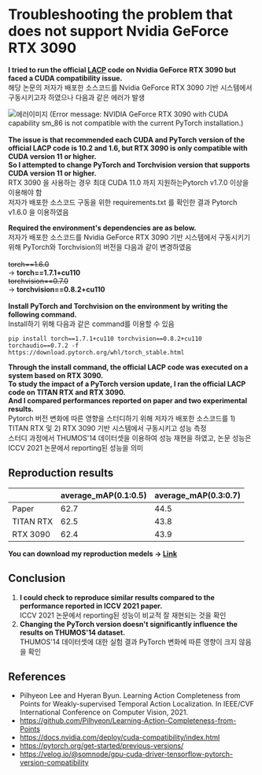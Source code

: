 

# Troubleshooting the problem that does not support Nvidia GeForce RTX 3090

**I tried to run the official [LACP](https://github.com/Pilhyeon/Learning-Action-Completeness-from-Points) code on Nvidia GeForce RTX 3090 but faced a CUDA compatibility issue.**<br>
해당 논문의 저자가 배포한 소스코드를 Nvidia GeForce RTX 3090 기반 시스템에서 구동시키고자 하였으나 다음과 같은 에러가 발생

![에러이미지](https://img1.daumcdn.net/thumb/R1280x0/?scode=mtistory2&fname=https%3A%2F%2Fblog.kakaocdn.net%2Fdn%2FbubhWo%2FbtrTltOPyFf%2FuDqUqarRJ1iCEotmOwlvOk%2Fimg.png)
(Error message: NVIDIA GeForce RTX 3090 with CUDA capability sm_86 is not compatible with the current PyTorch installation.)<br><br>
**The issue is that recommended each CUDA and PyTorch version of the official LACP code is 10.2 and 1.6, but RTX 3090 is only compatible with CUDA version 11 or higher.<br>
So I attempted to change PyTorch and Torchvision version that supports CUDA version 11 or higher.<br>**
RTX 3090 을 사용하는 경우 최대 CUDA 11.0 까지 지원하는Pytorch v1.7.0 이상을 이용해야 함<br>
저자가 배포한 소스코드 구동을 위한 requirements.txt 를 확인한 결과 Pytorch v1.6.0 을 이용하였음<br>

**Required the environment's dependencies are as below.<br>**
저자가 배포한 소스코드를 Nvidia GeForce RTX 3090 기반 시스템에서 구동시키기 위해 PyTorch와 Torchvision의 버전을 다음과 같이 변경하였음<br><br>
~~torch==1.6.0~~<br>
-> **torch==1.7.1+cu110**<br>
~~torchvision==0.7.0~~<br>
-> **torchvision==0.8.2+cu110**<br><br>
**Install PyTorch and Torchvision on the environment by writing the following command.<br>**
Install하기 위해 다음과 같은 command를 이용할 수 있음<br>
```
pip install torch==1.7.1+cu110 torchvision==0.8.2+cu110 torchaudio==0.7.2 -f https://download.pytorch.org/whl/torch_stable.html
```
**Through the install command, the official LACP code was executed on a system based on RTX 3090. <br>
To study the impact of a PyTorch version update, I ran the official LACP code on TITAN RTX and RTX 3090.<br>
And I compared performances reported on paper and two experimental results.<br>**
Pytorch 버전 변화에 따른 영향을 스터디하기 위해 저자가 배포한 소스코드를 1) TITAN RTX 및 2) RTX 3090 기반 시스템에서 구동시키고 성능 측정<br>
스터디 과정에서 THUMOS'14 데이터셋을 이용하여 성능 재현을 하였고, 논문 성능은 ICCV 2021 논문에서 reporting된 성능을 의미<br>

## Reproduction results
||average_mAP(0.1:0.5)|average_mAP(0.3:0.7)|
|----------------|----------------|----------------|
|Paper|62.7|44.5|
|TITAN RTX|62.5|43.8|
|RTX 3090|62.4|43.9|

**You can download my reproduction medels -> [Link](https://drive.google.com/drive/folders/1Y0BaRwbALN6-VlHfqfCoPdmeSeEOveIc?usp=sharing)**
## **Conclusion**
1. **I could check to reproduce similar results compared to the performance reported in ICCV 2021 paper.**<br>
ICCV  2021 논문에서 reporting된 성능이 비교적 잘 재현되는 것을 확인<br>
2. **Changing the PyTorch version doesn't significantly influence the results on THUMOS'14 dataset.**<br>
THUMOS'14 데이터셋에 대한 실험 결과 PyTorch 변화에 따른 영향이 크지 않음을 확인<br>
## References
* Pilhyeon Lee and Hyeran Byun. Learning Action Completeness from Points for Weakly-supervised Temporal Action Localization. In IEEE/CVF International Conference on Computer Vision, 2021.<br>
* https://github.com/Pilhyeon/Learning-Action-Completeness-from-Points<br>
* https://docs.nvidia.com/deploy/cuda-compatibility/index.html<br>
* https://pytorch.org/get-started/previous-versions/<br>
* https://velog.io/@somnode/gpu-cuda-driver-tensorflow-pytorch-version-compatibility<br>
